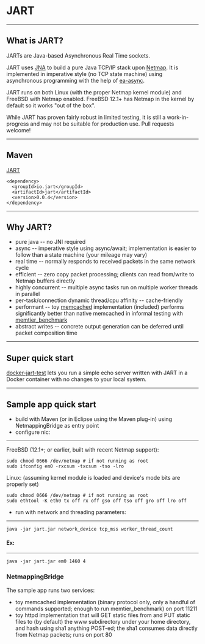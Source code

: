 # JART

----
## What is JART?

JARTs are Java-based Asynchronous Real Time sockets.

JART uses [JNA](https://github.com/java-native-access/jna) to build a pure Java TCP/IP stack upon [Netmap](https://github.com/luigirizzo/netmap). It is implemented in imperative style (no TCP state machine) using asynchronous programming with the help of [ea-async](https://github.com/electronicarts/ea-async).

JART runs on both Linux (with the proper Netmap kernel module) and FreeBSD with Netmap enabled. FreeBSD 12.1+ has Netmap in the kernel by default so it works "out of the box".

While JART has proven fairly robust in limited testing, it is still a work-in-progress and may not be suitable for production use. Pull requests welcome!

----
## Maven

[JART](https://search.maven.org/artifact/io.jart/jart/0.0.4/jar)

```
<dependency>
  <groupId>io.jart</groupId>
  <artifactId>jart</artifactId>
  <version>0.0.4</version>
</dependency>
```

----
## Why JART?

- pure java -- no JNI required
- async -- imperative style using async/await; implementation is easier to follow than a state machine (your mileage may vary)
- real time -- normally responds to received packets in the same network cycle
- efficient -- zero copy packet processing; clients can read from/write to Netmap buffers directly
- highly concurrent -- multiple async tasks run on multiple worker threads in parallel
- per-task/connection dynamic thread/cpu affinity -- cache-friendly
- performant -- toy [memcached](https://memcached.org/) implementation (included) performs significantly better than native memcached in informal testing with [memtier\_benchmark](https://github.com/RedisLabs/memtier_benchmark)
- abstract writes -- concrete output generation can be deferred until packet composition time

----
## Super quick start

[docker-jart-test](https://github.com/scott-jart-io/docker-jart-test) lets you run a simple echo server written with JART in a Docker container with no changes to your local system.

----
## Sample app quick start

* build with Maven (or in Eclipse using the Maven plug-in) using NetmappingBridge as entry point
* configure nic:
----
FreeBSD (12.1+; or earlier, built with recent Netmap support):

    sudo chmod 0666 /dev/netmap # if not running as root
    sudo ifconfig em0 -rxcsum -txcsum -tso -lro

Linux: (assuming kernel module is loaded and device's mode bits are properly set)

    sudo chmod 0666 /dev/netmap # if not running as root
    sudo ethtool -K eth0 tx off rx off gso off tso off gro off lro off

* run with network and threading parameters:

----
    java -jar jart.jar network_device tcp_mss worker_thread_count

#### Ex:
----
    java -jar jart.jar em0 1460 4

### NetmappingBridge

The sample app runs two services:

* toy memcached implementation (binary protocol only, only a handful of commands supported; enough to run memtier_benchmark) on port 11211
* toy httpd implementation that will GET static files from and PUT static files to (by default) the www subdirectory under your home directory, and hash using sha1 anything POST-ed; the sha1 consumes data directly from Netmap packets; runs on port 80

